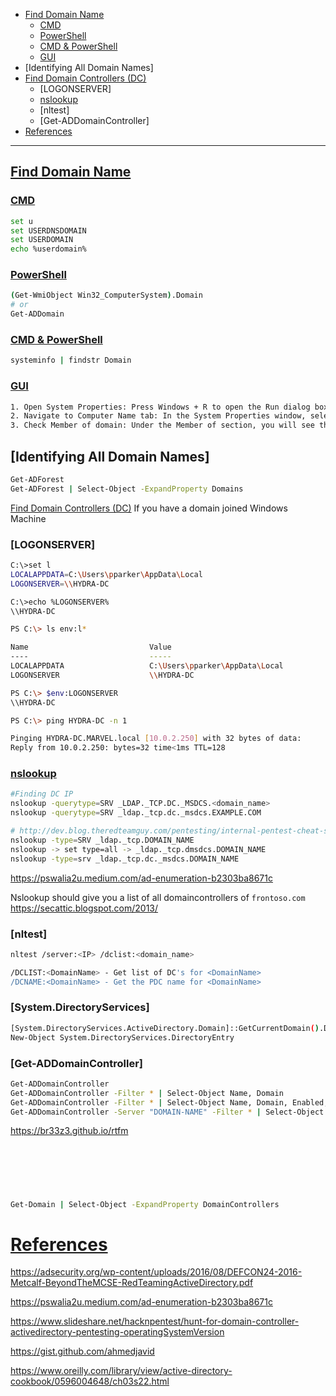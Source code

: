 - [Find Domain Name](#find-domain-name-1)
    - [CMD](#cmd)
    - [PowerShell](#powershell)
    - [CMD & PowerShell](#cmd--powershell)
    - [GUI](#gui)
- [Identifying All Domain Names]
- [Find Domain Controllers (DC)](#find-domain-controllers-dc)
    - [LOGONSERVER]
    - [nslookup](#nslookup)
    - [nltest]
    - [Get-ADDomainController]
- [References](#references)

-------------------------------------------

## [Find Domain Name](#find-domain-name-1)
### [CMD](#cmd-1)
```sh
set u
set USERDNSDOMAIN
set USERDOMAIN
echo %userdomain%
```

### [PowerShell](#powershell-1)
```sh
(Get-WmiObject Win32_ComputerSystem).Domain
# or
Get-ADDomain
```

### [CMD & PowerShell](#cmd--powershell-1)
```sh
systeminfo | findstr Domain
```

### [GUI](#gui-1)
```sh
1. Open System Properties: Press Windows + R to open the Run dialog box. Type sysdm.cpl and press Enter.
2. Navigate to Computer Name tab: In the System Properties window, select the Computer Name tab.
3. Check Member of domain: Under the Member of section, you will see the domain name if the computer is joined to a domain.
```

## [Identifying All Domain Names]
```sh
Get-ADForest
Get-ADForest | Select-Object -ExpandProperty Domains
```


[Find Domain Controllers (DC)](#find-domain-controllers-dc-1)
If you have a domain joined Windows Machine

### [LOGONSERVER]
```sh
C:\>set l
LOCALAPPDATA=C:\Users\pparker\AppData\Local
LOGONSERVER=\\HYDRA-DC

C:\>echo %LOGONSERVER%
\\HYDRA-DC
```

```sh
PS C:\> ls env:l*

Name                           Value
----                           -----
LOCALAPPDATA                   C:\Users\pparker\AppData\Local
LOGONSERVER                    \\HYDRA-DC

PS C:\> $env:LOGONSERVER
\\HYDRA-DC

PS C:\> ping HYDRA-DC -n 1

Pinging HYDRA-DC.MARVEL.local [10.0.2.250] with 32 bytes of data:
Reply from 10.0.2.250: bytes=32 time<1ms TTL=128
```

### [nslookup](#nslookup-1)
```sh
#Finding DC IP
nslookup -querytype=SRV _LDAP._TCP.DC._MSDCS.<domain_name>
nslookup -querytype=SRV _ldap._tcp.dc._msdcs.EXAMPLE.COM

# http://dev.blog.theredteamguy.com/pentesting/internal-pentest-cheat-sheet/#list-domain-controllers-nslookup
nslookup -type=SRV _ldap._tcp.DOMAIN_NAME
nslookup -> set type=all -> _ldap._tcp.dmsdcs.DOMAIN_NAME
nslookup -type=srv _ldap._tcp.dc._msdcs.DOMAIN_NAME
```

https://pswalia2u.medium.com/ad-enumeration-b2303ba8671c

Nslookup should give you a list of all domaincontrollers of `frontoso.com`
https://secattic.blogspot.com/2013/



### [nltest]
```sh
nltest /server:<IP> /dclist:<domain_name>

/DCLIST:<DomainName> - Get list of DC's for <DomainName>
/DCNAME:<DomainName> - Get the PDC name for <DomainName>
```

### [System.DirectoryServices]
```sh
[System.DirectoryServices.ActiveDirectory.Domain]::GetCurrentDomain().DomainControllers
New-Object System.DirectoryServices.DirectoryEntry
```

### [Get-ADDomainController]
```sh
Get-ADDomainController
Get-ADDomainController -Filter * | Select-Object Name, Domain
Get-ADDomainController -Filter * | Select-Object Name, Domain, Enabled, Forest, IPv4Address, OperatingSystem, Site | Format-Table
Get-ADDomainController -Server "DOMAIN-NAME" -Filter * | Select-Object Name, Domain, Enabled, Forest, IPv4Address, OperatingSystem, Site | Format-Table
```

https://br33z3.github.io/rtfm

## 
```sh

```

## 
```sh

```

## 
```sh

```

```sh
Get-Domain | Select-Object -ExpandProperty DomainControllers
```

# [References](#references-1)

https://adsecurity.org/wp-content/uploads/2016/08/DEFCON24-2016-Metcalf-BeyondTheMCSE-RedTeamingActiveDirectory.pdf

https://pswalia2u.medium.com/ad-enumeration-b2303ba8671c

https://www.slideshare.net/hacknpentest/hunt-for-domain-controller-activedirectory-pentesting-operatingSystemVersion

https://gist.github.com/ahmedjavid

https://www.oreilly.com/library/view/active-directory-cookbook/0596004648/ch03s22.html